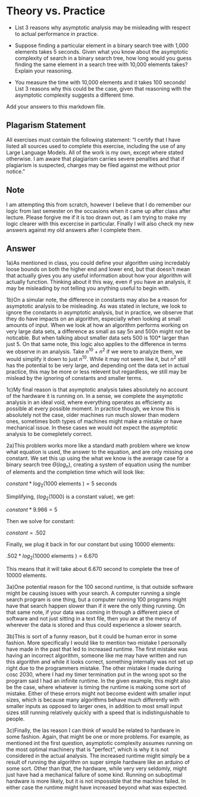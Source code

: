 # Theory vs. Practice

- List 3 reasons why asymptotic analysis may be misleading with respect to
  actual performance in practice.

- Suppose finding a particular element in a binary search tree with 1,000
  elements takes 5 seconds. Given what you know about the asymptotic complexity
  of search in a binary search tree, how long would you guess finding the same
  element in a search tree with 10,000 elements takes? Explain your reasoning.

- You measure the time with 10,000 elements and it takes 100 seconds! List 3
  reasons why this could be the case, given that reasoning with the asymptotic
  complexity suggests a different time.

Add your answers to this markdown file.

## Plagarism Statement

All exercises must contain the following statement:
“I certify that I have listed all sources used to complete this exercise, including the use
of any Large Language Models. All of the work is my own, except where stated
otherwise. I am aware that plagiarism carries severe penalties and that if plagiarism is
suspected, charges may be filed against me without prior notice.”

## Note
I am attempting this from scratch, however I believe that I do remember our logic from last semester on the occasions when it came up after class after lecture.
Please forgive me if it is too drawn out, as I am trying to make my logic clearer with this excercise in particular.
Finally I will also check my new answers against my old answers after I complete them.

## Answer
1a)As mentioned in class, you could define your algorithm using incredably loose bounds on both the higher end and lower end, but that doesn't mean that actually gives you any useful information
about how your algorithm will actually function. Thinking about it this way, even if you have an analysis, it may be misleading by not telling you anything useful to begin with.

1b)On a simular note, the difference in constants may also be a reason for asymptotic analysis to be misleading. As was stated in lecture, we look to ignore the constants in asymptotic analysis, but in practice, we observe that they do have impacts on an algorithm, especially when looking at small amounts of input. When we look at how an algorithm performs working on very large data sets, a difference as small as say 5n and 500n might not be noticable. But when talking about smaller data sets 500 is 100* larger than just 5. On that same note, this logic also applies to the difference in terms we observe in an analysis. Take $n^10 + n^2$ if we were to analyze them, we would simplify it down to just $n^10$. While it may not seem like it, but $n^2$ still has the potential to be very large, and depending ont the data set in actual practice, this may be more or less relevent but regardless, we still may be mislead by the ignoring of constants and smaller terms.

1c)My final reason is that asymptotic analysis takes absolutely no account of the hardware it is running on. In a sense, we complete the asymptotic analysis in an ideal void, where everything operates as efficienty as possible at every possible moment. In practice though, we know this is absolutely not the case, older machines run much slower than modern ones, sometimes both types of machines might make a mistake or have mechanical issue. In these cases we would not expect the asymptotic analysis to be comepletely correct.

2a)This problem works more like a standard math problem where we know what equation is used, the answer to the equation, and are only missing one constant. 
We set this up using the what we know is the average case for a binary search tree $\Theta(log_n)$, creating a system of equation using the number of elements and the completion time which will look like:

$constant * log_2(1000$ elements $)=5$ seconds

Simplifying, ($log_2(1000)$ is a constant value), we get: 

$constant * 9.966 =5$

Then we solve for constant:

$constant = .502$

Finally, we plug it back in for our constant but using 10000 elements:

$.502 * log_2(10000$ elements $)= 6.670$

This means that it will take about 6.670 second to complete the tree of 10000 elements.

3a)One potential reason for the 100 second runtime, is that outside software might be causing issues with your search. A computer running a single search program is one thing, but a computer running 100 programs might have that search happen slower than if it were the only thing running. On that same note, if your data was coming in through a different piece of software and not just sitting in a text file, then you are at the mercy of wherever the data is stored and thus could experience a slower search.

3b)This is sort of a funny reason, but it could be human error in some fashion. More specifically I would like to mention two mistake I personally have made in the past that led to increased runtime. The first mistake was having an incorrect algorithm, someone like me may have written and run this algorithm and while it looks correct, something internally was not set up right due to the programmers mistake. The other mistake I made during cosc 2030, where I had my timer termination put in the wrong spot so the program said I had an infinite runtime. In the given example, this might also be the case, where whatever is timing the runtime is making some sort of mistake. Either of these errors might not become evident with smaller input sizes, which is because many algorithms behave much differently with smaller inputs as opposed to larger ones, in addition to most small input sizes still running relatively quickly with a speed that is indistinguishable to people.

3c)Finally, the las reason I can think of would be related to hardware in some fashion. Again, that might be one or more problems. For example, as mentioned int the first question, asymptotic
complexity assumes running on the most optimal machinery that is "perfect", which is why it is not considered in the actual analysis. The increased runtime might simply be a result of running the algorithm on super simple hardware like an arduino of some sort. Other than that, the hardware, while very very seldomly, might just have had a mechanical failure of some kind. Running on suboptimal hardware is more likely, but it is not impossible that the machine failed. In either case the runtime might have increased beyond what was expected.
